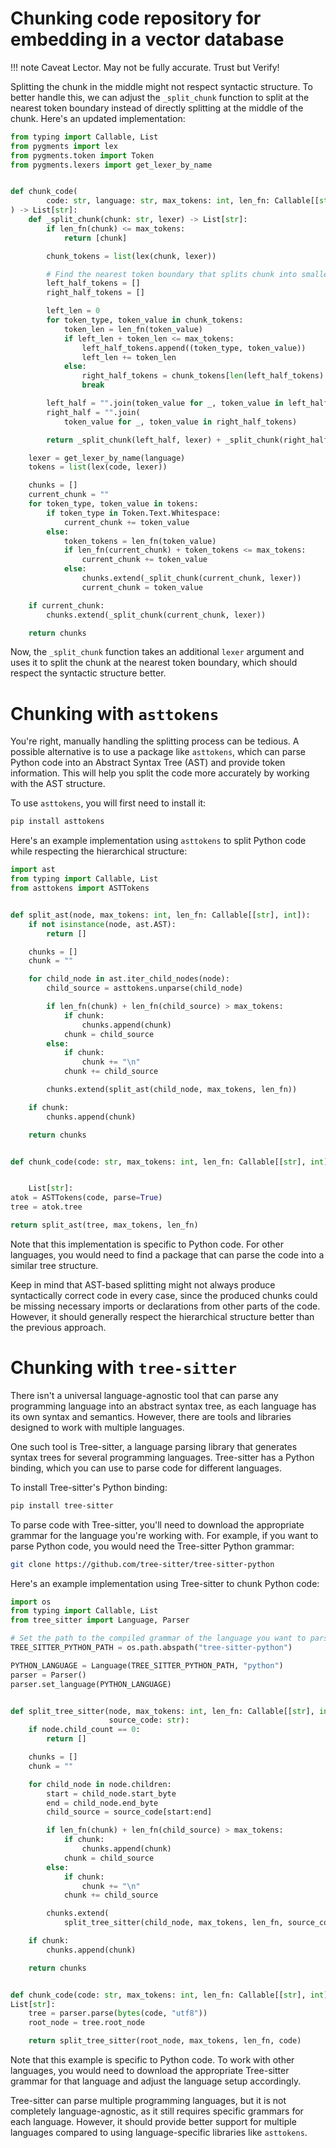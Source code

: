 # Chunking code repository for embedding in a vector database

!!! note
Caveat Lector. May not be fully accurate. Trust but Verify!

Splitting the chunk in the middle might not respect syntactic
structure. To better handle this, we can adjust the `_split_chunk` function to
split at the nearest token boundary instead of directly splitting at the middle
of the chunk. Here's an updated implementation:

```python
from typing import Callable, List
from pygments import lex
from pygments.token import Token
from pygments.lexers import get_lexer_by_name


def chunk_code(
        code: str, language: str, max_tokens: int, len_fn: Callable[[str], int]
) -> List[str]:
    def _split_chunk(chunk: str, lexer) -> List[str]:
        if len_fn(chunk) <= max_tokens:
            return [chunk]

        chunk_tokens = list(lex(chunk, lexer))

        # Find the nearest token boundary that splits chunk into smaller pieces
        left_half_tokens = []
        right_half_tokens = []

        left_len = 0
        for token_type, token_value in chunk_tokens:
            token_len = len_fn(token_value)
            if left_len + token_len <= max_tokens:
                left_half_tokens.append((token_type, token_value))
                left_len += token_len
            else:
                right_half_tokens = chunk_tokens[len(left_half_tokens):]
                break

        left_half = "".join(token_value for _, token_value in left_half_tokens)
        right_half = "".join(
            token_value for _, token_value in right_half_tokens)

        return _split_chunk(left_half, lexer) + _split_chunk(right_half, lexer)

    lexer = get_lexer_by_name(language)
    tokens = list(lex(code, lexer))

    chunks = []
    current_chunk = ""
    for token_type, token_value in tokens:
        if token_type in Token.Text.Whitespace:
            current_chunk += token_value
        else:
            token_tokens = len_fn(token_value)
            if len_fn(current_chunk) + token_tokens <= max_tokens:
                current_chunk += token_value
            else:
                chunks.extend(_split_chunk(current_chunk, lexer))
                current_chunk = token_value

    if current_chunk:
        chunks.extend(_split_chunk(current_chunk, lexer))

    return chunks
```

Now, the `_split_chunk` function takes an additional `lexer` argument and uses
it to split the chunk at the nearest token boundary, which should respect the
syntactic structure better.

# Chunking with `asttokens`

You're right, manually handling the splitting process can be tedious. A possible
alternative is to use a package like `asttokens`, which can parse Python code
into an Abstract Syntax Tree (AST) and provide token information. This will help
you split the code more accurately by working with the AST structure.

To use `asttokens`, you will first need to install it:

```bash
pip install asttokens
```

Here's an example implementation using `asttokens` to split Python code while
respecting the hierarchical structure:

```python
import ast
from typing import Callable, List
from asttokens import ASTTokens


def split_ast(node, max_tokens: int, len_fn: Callable[[str], int]):
    if not isinstance(node, ast.AST):
        return []

    chunks = []
    chunk = ""

    for child_node in ast.iter_child_nodes(node):
        child_source = asttokens.unparse(child_node)

        if len_fn(chunk) + len_fn(child_source) > max_tokens:
            if chunk:
                chunks.append(chunk)
            chunk = child_source
        else:
            if chunk:
                chunk += "\n"
            chunk += child_source

        chunks.extend(split_ast(child_node, max_tokens, len_fn))

    if chunk:
        chunks.append(chunk)

    return chunks


def chunk_code(code: str, max_tokens: int, len_fn: Callable[[str], int]) ->


    List[str]:
atok = ASTTokens(code, parse=True)
tree = atok.tree

return split_ast(tree, max_tokens, len_fn)
```

Note that this implementation is specific to Python code. For other languages,
you would need to find a package that can parse the code into a similar tree
structure.

Keep in mind that AST-based splitting might not always produce syntactically
correct code in every case, since the produced chunks could be missing necessary
imports or declarations from other parts of the code. However, it should
generally respect the hierarchical structure better than the previous approach.

# Chunking with `tree-sitter`

There isn't a universal language-agnostic tool that can parse any programming
language into an abstract syntax tree, as each language has its own syntax and
semantics. However, there are tools and libraries designed to work with multiple
languages.

One such tool is Tree-sitter, a language parsing library that generates syntax
trees for several programming languages. Tree-sitter has a Python binding, which
you can use to parse code for different languages.

To install Tree-sitter's Python binding:

```bash
pip install tree-sitter
```

To parse code with Tree-sitter, you'll need to download the appropriate grammar
for the language you're working with. For example, if you want to parse Python
code, you would need the Tree-sitter Python grammar:

```bash
git clone https://github.com/tree-sitter/tree-sitter-python
```

Here's an example implementation using Tree-sitter to chunk Python code:

```python
import os
from typing import Callable, List
from tree_sitter import Language, Parser

# Set the path to the compiled grammar of the language you want to parse
TREE_SITTER_PYTHON_PATH = os.path.abspath("tree-sitter-python")

PYTHON_LANGUAGE = Language(TREE_SITTER_PYTHON_PATH, "python")
parser = Parser()
parser.set_language(PYTHON_LANGUAGE)


def split_tree_sitter(node, max_tokens: int, len_fn: Callable[[str], int],
                      source_code: str):
    if node.child_count == 0:
        return []

    chunks = []
    chunk = ""

    for child_node in node.children:
        start = child_node.start_byte
        end = child_node.end_byte
        child_source = source_code[start:end]

        if len_fn(chunk) + len_fn(child_source) > max_tokens:
            if chunk:
                chunks.append(chunk)
            chunk = child_source
        else:
            if chunk:
                chunk += "\n"
            chunk += child_source

        chunks.extend(
            split_tree_sitter(child_node, max_tokens, len_fn, source_code))

    if chunk:
        chunks.append(chunk)

    return chunks


def chunk_code(code: str, max_tokens: int, len_fn: Callable[[str], int]) ->
List[str]:
    tree = parser.parse(bytes(code, "utf8"))
    root_node = tree.root_node

    return split_tree_sitter(root_node, max_tokens, len_fn, code)
```

Note that this example is specific to Python code. To work with other languages,
you would need to download the appropriate Tree-sitter grammar for that language
and adjust the language setup accordingly.

Tree-sitter can parse multiple programming languages, but it is not completely
language-agnostic, as it still requires specific grammars for each language.
However, it should provide better support for multiple languages compared to
using language-specific libraries like `asttokens`.
